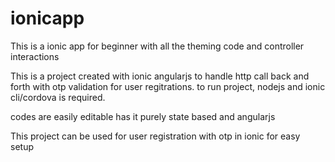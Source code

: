 # ionicapp
This is a ionic app for beginner with all the theming code and controller interactions

This is a project created with ionic angularjs to handle http call back and forth with otp validation for user regitrations.
to run project, nodejs and ionic cli/cordova is required.

codes are easily editable has it purely state based and angularjs

This project can be used for user registration with otp in ionic for easy setup
